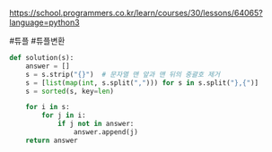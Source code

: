 https://school.programmers.co.kr/learn/courses/30/lessons/64065?language=python3

#튜플 #튜플변환
```python
def solution(s):
    answer = []
    s = s.strip("{}")  # 문자열 맨 앞과 맨 뒤의 중괄호 제거
    s = [list(map(int, s.split(","))) for s in s.split("},{")]
    s = sorted(s, key=len)

    for i in s:
        for j in i:
            if j not in answer:
                answer.append(j)
    return answer
```